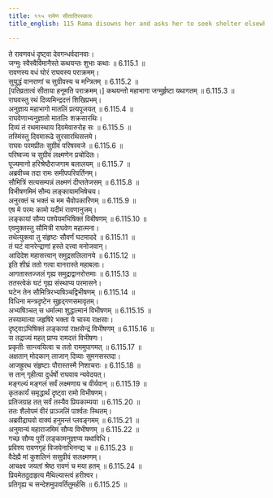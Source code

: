 ```yaml
---
title: ११५ रामेण सीतातिरस्कारः
title_english: 115 Rama disowns her and asks her to seek shelter elsewhere

---
```


<div class="audioEmbed"  caption="श्रीराम-हरिसीताराममूर्ति-घनपाठिभ्यां वचनम्" src="https://archive.org/download/Ramayana-recitation-Sriram-harisItArAmamUrti-Ghanapaati-v2/Kanda_6/Kanda_6_YK-112-Vibhishana_s_installation__0.mp3"></div>


ते रावणवधं दृष्ट्वा देवगन्धर्वदानवाः।  
जग्मुः स्वैस्वैर्विमानैस्ते कथयन्तः शुभाः कथाः ॥ 6.115.1 ॥   
रावणस्य वधं घोरं राघवस्य पराक्रमम्।  
सुयुद्धं वानराणां च सुग्रीवस्य च मन्त्रितम् ॥ 6.115.2 ॥   
[पतिव्रतात्वं सीताया हनूमति पराक्रमम्।] कथयन्तो महाभागा जग्मुर्हृष्टा यथागतम् ॥ 6.115.3 ॥   
राघवस्तु रथं दिव्यमिन्द्रदत्तं शिखिप्रभम्।  
अनुज्ञाय महाभागो मातलिं प्रत्यपूजयत् ॥ 6.115.4 ॥   
राघवेणाभ्यनुज्ञातो मातलिः शक्रसारथिः।  
दिव्यं तं रथमास्थाय दिवमेवारुरोह सः ॥ 6.115.5 ॥   
तस्मिंस्तु दिवमारूढे सुरसारथिसत्तमे।  
राघवः परमप्रीतः सुग्रीवं परिषस्वजे ॥ 6.115.6 ॥   
परिष्वज्य च सुग्रीवं लक्ष्मणेन प्रचोदितः।  
पूज्यमानो हरिश्रेष्ठैराजगाम बलालयम् ॥ 6.115.7 ॥   
अब्रवीच्च तदा रामः समीपपरिवर्तिनम्।  
सौमित्रिं सत्यसम्पन्नं लक्ष्मणं दीप्ततेजसम् ॥ 6.115.8 ॥   
विभीषणमिमं सौम्य लङ्कायामभिषेचय।  
अनुरक्तं च भक्तं च मम चैवोपकारिणम् ॥ 6.115.9 ॥   
एष मे परमः कामो यदीमं रावणानुजम्।  
लङ्कायां सौम्य पश्येयमभिषिक्तं विबीषणम् ॥ 6.115.10 ॥   
एवमुक्तस्तु सौमित्री राघवेण महात्मना।  
तथेत्युक्त्वा तु संहृष्टः सौवर्णं घटमाददे ॥ 6.115.11 ॥   
तं घटं वानरेन्द्राणां हस्ते दत्त्वा मनोजवान्।  
आदिदेश महासत्त्वान् समुद्रसलिलानये ॥ 6.115.12 ॥   
इति शीघ्रं ततो गत्वा वानरास्ते महाबलाः।  
आगतास्तज्जलं गृह्य समुद्राद्वानरोत्तमाः ॥ 6.115.13 ॥   
ततस्त्वेकं घटं गृह्य संस्थाप्य परमासने।  
घटेन तेन सौमित्रिरभ्यषिञ्चद्विभीषणम् ॥ 6.115.14 ॥   
विधिना मन्त्रदृष्टेन सुहृद्गणसमावृतम्।  
अभ्यषिञ्चत् स धर्मात्मा शुद्धात्मानं विभीषणम् ॥ 6.115.15 ॥   
तस्यामात्या जहृषिरे भक्ता ये चास्य राक्षसाः।  
दृष्ट्वाऽभिषिक्तं लङ्कायां राक्षसेन्द्रं विभीषणम् ॥ 6.115.16 ॥   
स तद्राज्यं महत् प्राप्य रामदत्तं विभीषणः।  
प्रकृतीः सान्त्वयित्वा च ततो राममुपागमत् ॥ 6.115.17 ॥   
अक्षतान् मोदकान् लाजान् दिव्याः सुमनसस्तदा।  
आजह्रुरथ संहृष्टाः पौरास्तस्मै निशाचराः ॥ 6.115.18 ॥   
स तान् गृहीत्वा दुर्धर्षो राघवाय न्यवेदयत्।  
मङ्गल्यं मङ्गलं सर्वं लक्ष्मणाय च वीर्यवान् ॥ 6.115.19 ॥   
कृतकार्यं समृद्धार्थं दृष्ट्वा रामो विभीषणम्।  
प्रतिजग्राह तत् सर्वं तस्यैव प्रियकाम्यया ॥ 6.115.20 ॥   
ततः शैलोपमं वीरं प्राञ्जलिं पार्श्वतः स्थितम्।  
अब्रवीद्राघवो वाक्यं हनुमन्तं प्लवङ्गमम् ॥ 6.115.21 ॥   
अनुमान्यं महाराजमिमं सौम्य विभीषणम् ॥ 6.115.22 ॥   
गच्छ सौम्य पुरीं लङ्कामनुज्ञाप्य यथाविधि।  
प्रविश्य रावणगृहं विजयेनाभिनन्द्य च ॥ 6.115.23 ॥   
वैदेह्यै मां कुशलिनं ससुग्रीवं सलक्ष्मणम्।  
आचक्ष्व जयतां श्रेष्ठ रावणं च मया हतम् ॥ 6.115.24 ॥   
प्रियमेतदुदाहृत्य मैथिल्यास्त्वं हरीश्वर।  
प्रतिगृह्य च सन्देशमुपावर्तितुमर्हसि ॥ 6.115.25 ॥   
